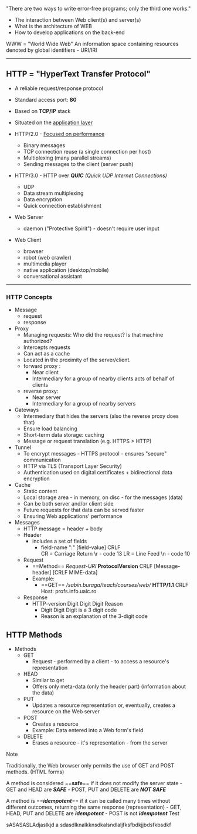 
"There are two ways to write error-free programs; only the third one works."

- The interaction between Web client(s) and server(s)
- What is the architecture of WEB
- How to develop applications on the back-end

WWW = "World Wide Web" 
	An information space containing resources denoted by global identifiers - URI/IRI

---
## HTTP = "HyperText Transfer Protocol" 
- A reliable request/response protocol
- Standard access port: **80**
- Based on **TCP/IP** stack
- Situated on the [application layer](obsidian://open?vault=Obsidian%20Vault&file=Pasted%20image%2020250323171347.png) 
	
- HTTP/2.0 - [Focused on performance](obsidian://open?vault=Obsidian%20Vault&file=Pasted%20image%2020250323172049.png)
	- Binary messages
	- TCP connection reuse (a single connection per host)
	- Multiplexing (many parallel streams)
	- Sending messages to the client (server push)
- HTTP/3.0 - HTTP over ***QUIC*** *(Quick UDP Internet Connections)*
	- UDP
	- Data stream multiplexing 
	- Data encryption
	- Quick connection establishment

- Web Server
	- daemon ("Protective Spirit") - doesn't require user input

- Web Client
	- browser
	- robot (web crawler)
	- multimedia player
	- native application (desktop/mobile)
	- conversational assistant

---
### HTTP Concepts

- Message
	- request
	- response
- Proxy
	- Managing requests: Who did the request? Is that machine authorized?
	- Intercepts requests
	- Can act as a cache
	- Located in the proximity of the server/client.
	- forward proxy :
		- Near client
		- Intermediary for a group of nearby clients acts of behalf of clients
	- reverse proxy:
		- Near server
		- Intermediary for a group of nearby servers
- Gateways
	- Intermediary that hides the servers (also the reverse proxy does that)
	- Ensure load balancing
	- Short-term data storage: caching
	- Message or request translation (e.g. HTTPS > HTTP)
- Tunnel
	- To encrypt messages - HTTPS protocol - ensures "secure" communication
	- HTTP via TLS (Transport Layer Security)
	- Authentication used on digital certificates + bidirectional data encryption
- Cache
	- Static content
	- Local storage area - in memory, on disc - for the messages (data)
	- Can be both server and/or client side
	- Future requests for that data can be served faster
	- Ensuring Web applications' performance
- Messages
	- HTTP message = header + body
	- Header
		- includes a set of fields
			- field-name ":" [field-value] CRLF     
				CR = Carriage Return \r - code 13
				LR = Line Feed \n - code 10
	- Request
		- ==Method== *Request-URI* **ProtocolVersion** CRLF
		[Message-header]  [CRLF MIME-data]
		- Example: 
			- ==GET== */sabin.buraga/teach/courses/web/* **HTTP/1.1** CRLF
			Host: profs.info.uaic.ro
	- Response
		- HTTP-version Digit Digit Digit Reason
			- Digit Digit Digit is a 3 digit code
			- Reason is an explanation of the 3-digit code

## HTTP Methods

- Methods
	- GET
		- Request - performed by a client - to access a resource's representation
	- HEAD 
		- Similar to get
		- Offers only meta-data (only the header part) (information about the data)
	- PUT
		- Updates a resource representation or, eventually, creates a resource on the Web server
	- POST
		- Creates a resource
		- Example: Data entered into a Web form's field
	- DELETE
		- Erases a resource - it's representation - from the server

> [!NOTE]
>  Traditionally, the Web browser only permits the use of GET and POST methods. (HTML forms)

A method is considered ==**safe**== if it does not modify the server state
	- GET and HEAD are ***SAFE***
	- POST, PUT and DELETE are ***NOT SAFE***

A method is ==***idempotent***== if it can be called many times without different outcomes, returning the same response (representation)
	- GET, HEAD, PUT and DELETE are ***idempotent***
	- POST is not ***idempotent***
Test

  sASASASLAdjaslkjd
  a
  sdasdlknalkknsdkalsndlaljfksfbdkjjbdsfkbsdkf
